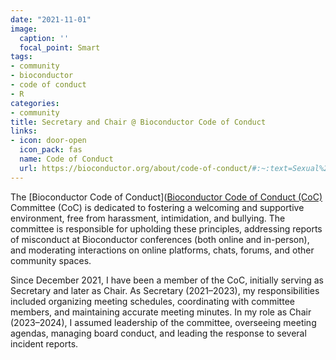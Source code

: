 ```yaml
---
date: "2021-11-01"
image:
  caption: ''
  focal_point: Smart
tags:
- community
- bioconductor
- code of conduct
- R
categories:
- community
title: Secretary and Chair @ Bioconductor Code of Conduct
links:
- icon: door-open
  icon_pack: fas
  name: Code of Conduct
  url: https://bioconductor.org/about/code-of-conduct/#:~:text=Sexual%20language%20and%20imagery%20are,the%20Code%20of%20Conduct%20committee.
---
```


The [Bioconductor Code of Conduct]([Bioconductor Code of Conduct (CoC)](https://www.bioconductor.org/about/code-of-conduct/#:~:text=We%20do%20not%20tolerate%20harassment,in%20online%20venues%2C%20including%20chats) Committee (CoC) is dedicated to fostering a welcoming and supportive environment, free from harassment, intimidation, and bullying. The committee is responsible for upholding these principles, addressing reports of misconduct at Bioconductor conferences (both online and in-person), and moderating interactions on online platforms, chats, forums, and other community spaces.

Since December 2021, I have been a member of the CoC, initially serving as Secretary and later as Chair. As Secretary (2021–2023), my responsibilities included organizing meeting schedules, coordinating with committee members, and maintaining accurate meeting minutes. In my role as Chair (2023–2024), I assumed leadership of the committee, overseeing meeting agendas, managing board conduct, and leading the response to several incident reports. 